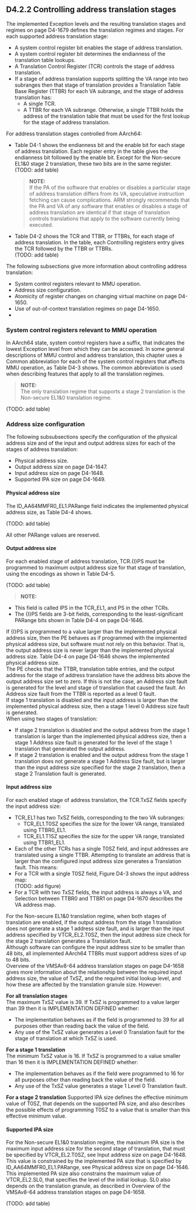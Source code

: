 ## D4.2.2 Controlling address translation stages

The implemented Exception levels and the resulting translation stages and regimes on page D4-1679 defines the translation regimes and stages. For each supported address translation stage:

* A system control register bit enables the stage of address translation.
* A system control register bit determines the endianness of the translation table lookups.
* A Translation Control Register (TCR) controls the stage of address translation.
* If a stage of address translation supports splitting the VA range into two subranges then that stage of translation provides a Translation Table Base Register (TTBR) for each VA subrange, and the stage of address translation has:
   - A single TCR.
   - A TTBR for each VA subrange.
Otherwise, a single TTBR holds the address of the translation table that must be used for the first lookup for the stage of address translation.

For address translation stages controlled from AArch64:
* Table D4-1 shows the endianness bit and the enable bit for each stage of address translation. Each register entry in the table gives the endianness bit followed by the enable bit. Except for the Non-secure EL1&0 stage 2 translation, these two bits are in the same register.  
    (TODO: add table)
    > **NOTE:**  
    If the PA of the software that enables or disables a particular stage of address translation differs from its VA, speculative instruction fetching can cause complications. ARM strongly recommends that the PA and VA of any software that enables or disables a stage of address translation are identical if that stage of translation controls translations that apply to the software currently being executed.
    

* Table D4-2 shows the TCR and TTBR, or TTBRs, for each stage of address translation. In the table, each Controlling registers entry gives the TCR followed by the TTBR or TTBRs.  
    (TODO: add table)

The following subsections give more information about controlling address translation:
* System control registers relevant to MMU operation.
* Address size configuration.
* Atomicity of register changes on changing virtual machine on page D4-1650.
* Use of out-of-context translation regimes on page D4-1650.
* 


### System control registers relevant to MMU operation

In AArch64 state, system control registers have a suffix, that indicates the lowest Exception level from which they can be accessed. In some general descriptions of MMU control and address translation, this chapter uses a Common abbreviation for each of the system control registers that affects MMU operation, as Table D4-3 shows. The common abbreviation is used when describing features that apply to all the translation regimes.  

> **NOTE:**  
The only translation regime that supports a stage 2 translation is the Non-secure EL1&0 translation regime.

(TODO: add table)


### Address size configuration

The following subsubsections specify the configuration of the physical address size and of the input and output address sizes for each of the stages of address translation:
* Physical address size.
* Output address size on page D4-1647.
* Input address size on page D4-1648.
* Supported IPA size on page D4-1649.

#### Physical address size
The ID_AA64MMFR0_EL1.PARange field indicates the implemented physical address size, as Table D4-4 shows.

(TODO: add table)

All other PARange values are reserved.

#### Output address size
For each enabled stage of address translation, TCR.{I}PS must be programmed to maximum output address size for that stage of translation, using the encodings as shown in Table D4-5.

(TODO: add table)

> **NOTE:**
* This field is called IPS in the TCR_EL1, and PS in the other TCRs.
* The {I}PS fields are 3-bit fields, corresponding to the least-significant PARange bits shown in Table D4-4
on page D4-1646.

If {I}PS is programmed to a value larger than the implemented physical address size, then the PE behaves as if programmed with the implemented physical address size, but software must not rely on this behavior. That is, the output address size is never larger than the implemented physical address size. Table D4-4 on page D4-1646 shows the implemented physical address size.  
The PE checks that the TTBR, translation table entries, and the output address for the stage of address translation have the address bits above the output address size set to zero. If this is not the case, an Address size fault is generated for the level and stage of translation that caused the fault. An Address size fault from the TTBR is reported as a level 0 fault.  
If stage 1 translation is disabled and the input address is larger than the implemented physical address size, then a stage 1 level 0 Address size fault is generated.  
When using two stages of translation:
* If stage 2 translation is disabled and the output address from the stage 1 translation is larger than the implemented physical address size, then a stage 1 Address size fault is generated for the level of the stage 1 translation that generated the output address.
* If stage 2 translation is enabled and the output address from the stage 1 translation does not generate a stage 1 Address Size fault, but is larger than the input address size specified for the stage 2 translation, then a stage 2 Translation fault is generated.

#### Input address size

For each enabled stage of address translation, the TCR.TxSZ fields specify the input address size:
* TCR_EL1 has two TxSZ fields, corresponding to the two VA subranges:
    - TCR_EL1.T0SZ specifies the size for the lower VA range, translated using TTBR0_EL1.
    - TCR_EL1.T1SZ specifies the size for the upper VA range, translated using TTBR1_EL1.
* Each of the other TCRs has a single T0SZ field, and input addresses are translated using a single TTBR.
Attempting to translate an address that is larger than the configured input address size generates a Translation fault. This means:
* For a TCR with a single T0SZ field, Figure D4-3 shows the input address map:  
    (TODO: add figure)
* For a TCR with two TxSZ fields, the input address is always a VA, and Selection between TTBR0 and TTBR1 on page D4-1670 describes the VA address map.


For the Non-secure EL1&0 translation regime, when both stages of translation are enabled, if the output address from the stage 1 translation does not generate a stage 1 address size fault, and is larger than the input address specified by VTCR_EL2.T0SZ, then the input address size check for the stage 2 translation generates a Translation fault.  
Although software can configure the input address size to be smaller than 48 bits, all implemented AArch64 TTBRs must support address sizes of up to 48 bits.  
Overview of the VMSAv8-64 address translation stages on page D4-1658 gives more information about the relationship between the required input address size, the value of TxSZ, and the required initial lookup level, and how these are affected by the translation granule size. However:

**For all translation stages**  
The maximum TxSZ value is 39. If TxSZ is programmed to a value larger than 39 then it is
IMPLEMENTATION DEFINED whether:
* The implementation behaves as if the field is programmed to 39 for all purposes other than
   reading back the value of the field.
* Any use of the TxSZ value generates a Level 0 Translation fault for the stage of translation
   at which TxSZ is used.

**For a stage 1 translation**  
The minimum TxSZ value is 16. If TxSZ is programmed to a value smaller than 16 then it is
IMPLEMENTATION DEFINED whether:
* The implementation behaves as if the field were programmed to 16 for all purposes other than
reading back the value of the field.
* Any use of the TxSZ value generates a stage 1 Level 0 Translation fault.

**For a stage 2 translation**
Supported IPA size defines the effective minimum value of T0SZ, that depends on the supported PA
size, and also describes the possible effects of programming T0SZ to a value that is smaller than this
effective minimum value.

#### Supported IPA size
For the Non-secure EL1&0 translation regime, the maximum IPA size is the maximum input address size for the
second stage of translation, that must be specified by VTCR_EL2.T0SZ, see Input address size on page D4-1648.
This value is constrained by the implemented PA size that is specified by ID_AA64MMFR0_EL1.PARange, see
Physical address size on page D4-1646. This implemented PA size also constrains the maximum value of
VTCR_EL2.SL0, that specifies the level of the initial lookup. SL0 also depends on the translation granule, as
described in Overview of the VMSAv8-64 address translation stages on page D4-1658.

(TODO: add table)

